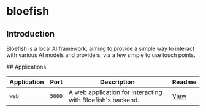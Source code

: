# bloefish

## Introduction

Bloefish is a local AI framework, aiming to provide a simple way to interact with various
AI models and providers, via a few simple to use touch points.

## Applications

| Application | Port   | Description                                                         | Readme                            |
| ----------- | ------ | ------------------------------------------------------------------- | --------------------------------- |
| `web`       | `5000` | A web application for interacting with Bloefish's backend.           | [View](./applications/web/README.md) |
